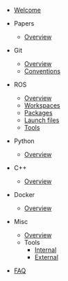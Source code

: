 * [Welcome](/docs/)

* Papers
    * [Overview](/docs/papers/)

* Git
    * [Overview](/docs/git/)
    * [Conventions](/docs/git/conventions)

* ROS
    * [Overview](/docs/ros/)
    * [Workspaces](/docs/ros/workspaces)
    * [Packages](/docs/ros/packages)
    * [Launch files](/docs/ros/launch-files)
    * [Tools](/docs/ros/tools)

* Python
    * [Overview](/docs/python/)

* C++
    * [Overview](/docs/cpp/)

* Docker
    * [Overview](/docs/docker/)

* Misc
    * [Overview](/docs/misc/)
    * Tools
        * [Internal](/docs/misc/internal)
        * [External](/docs/misc/tools)
    
* [FAQ](/docs/faq)
